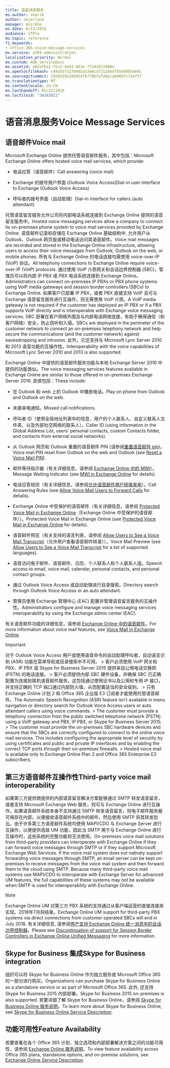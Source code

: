 ```yaml
---
title: 语音消息服务
ms.author: sharik
author: skjerland
manager: mnirkhe
ms.date: 6/13/2018
audience: ITPro
ms.topic: reference
f1_keywords:
- office-365-voice-message-services
ms.service: o365-administration
localization_priority: Normal
ms.custom: Adm_ServiceDesc
ms.assetid: a02af6e2-75c2-4e83-843e-77241072068e
ms.openlocfilehash: c49a55f3278465a33e0caf3120edf454d985de0c
ms.sourcegitcommit: 15e92292209454f6778bfef26ecab96bfc71ef5f
ms.translationtype: MT
ms.contentlocale: zh-CN
ms.lasthandoff: 05/22/2019
ms.locfileid: "34343021"
---
```

# <a name="voice-message-services"></a><span data-ttu-id="3afa7-102">语音消息服务</span><span class="sxs-lookup"><span data-stu-id="3afa7-102">Voice Message Services</span></span>

## <a name="voice-mail"></a><span data-ttu-id="3afa7-103">语音邮件</span><span class="sxs-lookup"><span data-stu-id="3afa7-103">Voice mail</span></span>

<span data-ttu-id="3afa7-104">Microsoft Exchange Online 提供托管语音邮件服务，其中包括：</span><span class="sxs-lookup"><span data-stu-id="3afa7-104">Microsoft Exchange Online offers hosted voice mail services, which provide:</span></span>
  
- <span data-ttu-id="3afa7-105">电话应答（语音邮件）</span><span class="sxs-lookup"><span data-stu-id="3afa7-105">Call answering (voice mail)</span></span>
    
- <span data-ttu-id="3afa7-106">Exchange 的拨号用户界面 (Outlook Voice Access)</span><span class="sxs-lookup"><span data-stu-id="3afa7-106">Dial-in user interface to Exchange (Outlook Voice Access)</span></span>
    
- <span data-ttu-id="3afa7-107">呼叫者的拨号界面（自动助理）</span><span class="sxs-lookup"><span data-stu-id="3afa7-107">Dial-in interface for callers (auto attendant)</span></span>
    
<span data-ttu-id="3afa7-108">托管语音留言服务允许公司将内部电话系统连接到 Exchange Online 提供的语音留言服务中。</span><span class="sxs-lookup"><span data-stu-id="3afa7-108">Hosted voice messaging services allow a company to connect its on-premises phone system to voice mail services provided by Exchange Online.</span></span> <span data-ttu-id="3afa7-109">语音邮件记录和存储在 Exchange Online 基础结构中, 允许用户从 Outlook、Outlook 网页版或移动电话访问其语音邮件。</span><span class="sxs-lookup"><span data-stu-id="3afa7-109">Voice mail messages are recorded and stored in the Exchange Online infrastructure, allowing users to access their voice messages from Outlook, Outlook on the web, or mobile phones.</span></span> <span data-ttu-id="3afa7-110">所有与 Exchange Online 的电话连接均需使用 voice-over-IP (VoIP) 协议。</span><span class="sxs-lookup"><span data-stu-id="3afa7-110">All telephony connections to Exchange Online require voice-over-IP (VoIP) protocols.</span></span> <span data-ttu-id="3afa7-111">通过使用 VoIP 介质网关和会话边界控制器 (SBC)，管理员可以将内部 IP PBX 或 PBX 电话系统连接到 Exchange Online。</span><span class="sxs-lookup"><span data-stu-id="3afa7-111">Administrators can connect on-premises IP PBXs or PBX phone systems using VoIP media gateways and session border controllers (SBCs) to Exchange Online.</span></span> <span data-ttu-id="3afa7-112">如果客户已部署 IP PBX，或者 PBX 直接支持 VoIP 且可与 Exchange 语音留言服务进行互操作，则无需使用 VoIP 介质。</span><span class="sxs-lookup"><span data-stu-id="3afa7-112">A VoIP media gateway is not required if the customer has deployed an IP PBX or if a PBX supports VoIP directly and is interoperable with Exchange voice messaging services.</span></span> <span data-ttu-id="3afa7-113">SBC 部署在客户网络外围且与内部电话网络连接，有助于确保通信（和客户网络）安全，防止窃听和入侵。</span><span class="sxs-lookup"><span data-stu-id="3afa7-113">SBCs are deployed in the perimeter of the customer network to connect an on-premises telephony network and help secure the communications (and the customer network) against eavesdropping and intrusion.</span></span> <span data-ttu-id="3afa7-114">此外，它还支持与 Microsoft Lync Server 2010 和 2013 语音功能的互操作性。</span><span class="sxs-lookup"><span data-stu-id="3afa7-114">Interoperability with the voice capabilities of Microsoft Lync Server 2010 and 2013 is also supported.</span></span>
  
<span data-ttu-id="3afa7-115">Exchange Online 中提供的语音邮件服务功能与本地 Exchange Server 2016 中提供的功能类似。</span><span class="sxs-lookup"><span data-stu-id="3afa7-115">The voice messaging services features available in Exchange Online are similar to those offered in on-premises Exchange Server 2016.</span></span> <span data-ttu-id="3afa7-116">具体包括：</span><span class="sxs-lookup"><span data-stu-id="3afa7-116">These include:</span></span>
  
- <span data-ttu-id="3afa7-117">在 Outlook 和 web 上的 Outlook 中播放电话。</span><span class="sxs-lookup"><span data-stu-id="3afa7-117">Play on phone from Outlook and Outlook on the web.</span></span>
    
- <span data-ttu-id="3afa7-118">未接来电通知。</span><span class="sxs-lookup"><span data-stu-id="3afa7-118">Missed call notifications.</span></span>
    
- <span data-ttu-id="3afa7-119">呼叫者 ID（使用全局地址列表中的信息、用户的个人联系人、自定义联系人文件夹、以及外部社交网络的联系人）。</span><span class="sxs-lookup"><span data-stu-id="3afa7-119">Caller ID (using information in the Global Address List, users' personal contacts, custom Contacts folder, and contacts from external social networks).</span></span>
    
- <span data-ttu-id="3afa7-120">从 Outlook 网页和 Outlook 重置的语音邮件 PIN (请参阅[重置语音邮件 pin](https://go.microsoft.com/fwlink/p/?LinkId=286328))。</span><span class="sxs-lookup"><span data-stu-id="3afa7-120">Voice mail PIN reset from Outlook on the web and Outlook (see [Reset a Voice Mail PIN](https://go.microsoft.com/fwlink/p/?LinkId=286328)).</span></span>
    
- <span data-ttu-id="3afa7-121">邮件等待指示器（有关详细信息，请参阅 [Exchange Online 中的 MWI](https://go.microsoft.com/fwlink/p/?LinkId=271794)）。</span><span class="sxs-lookup"><span data-stu-id="3afa7-121">Message Waiting Indicator (see [MWI in Exchange Online](https://go.microsoft.com/fwlink/p/?LinkId=271794) for details).</span></span> 
    
- <span data-ttu-id="3afa7-122">电话应答规则（有关详细信息，请参阅[允许语音邮件用户转接来电](https://go.microsoft.com/fwlink/p/?LinkId=271795)）。</span><span class="sxs-lookup"><span data-stu-id="3afa7-122">Call Answering Rules (see [Allow Voice Mail Users to Forward Calls](https://go.microsoft.com/fwlink/p/?LinkId=271795) for details).</span></span> 
    
- <span data-ttu-id="3afa7-123">Exchange Online 中受保护的语音邮件（有关详细信息，请参阅 [Protected Voice Mail in Exchange Online](https://go.microsoft.com/fwlink/p/?LinkId=271796)（Exchange Online 中受保护的语音邮件））。</span><span class="sxs-lookup"><span data-stu-id="3afa7-123">Protected Voice Mail in Exchange Online (see [Protected Voice Mail in Exchange Online](https://go.microsoft.com/fwlink/p/?LinkId=271796) for details).</span></span> 
    
- <span data-ttu-id="3afa7-124">语音邮件预览（有关支持的语言列表，请参阅 [Allow Users to See a Voice Mail Transcript](https://go.microsoft.com/fwlink/p/?LinkId=271797)（允许用户查看语音邮件转录））。</span><span class="sxs-lookup"><span data-stu-id="3afa7-124">Voice Mail Preview (see [Allow Users to See a Voice Mail Transcript](https://go.microsoft.com/fwlink/p/?LinkId=271797) for a list of supported languages).</span></span> 
    
- <span data-ttu-id="3afa7-125">语音访问电子邮件、语音邮件、日历、个人联系人和个人联系人组。</span><span class="sxs-lookup"><span data-stu-id="3afa7-125">Speech access to email, voice mail, calendar, personal contacts, and personal contact groups.</span></span>
    
- <span data-ttu-id="3afa7-126">通过 Outlook Voice Access 或自动助理进行目录搜索。</span><span class="sxs-lookup"><span data-stu-id="3afa7-126">Directory search through Outlook Voice Access or an auto attendant.</span></span>
    
- <span data-ttu-id="3afa7-127">管理员使用 Exchange 管理中心 (EAC) 配置并管理语音留言服务的互操作性。</span><span class="sxs-lookup"><span data-stu-id="3afa7-127">Administrators configure and manage voice messaging services interoperability by using the Exchange admin center (EAC).</span></span>
    
<span data-ttu-id="3afa7-128">有关语音邮件功能的详细信息，请参阅 [Exchange Online 中的语音邮件](https://go.microsoft.com/fwlink/p/?LinkId=271798)。</span><span class="sxs-lookup"><span data-stu-id="3afa7-128">For more information about voice mail features, see [Voice Mail in Exchange Online](https://go.microsoft.com/fwlink/p/?LinkId=271798).</span></span>
  
> [!IMPORTANT]
> <span data-ttu-id="3afa7-p103">对于 Outlook Voice Access 用户或使用语音命令的自动助理呼叫者，自动语言识别 (ASR) 功能在菜单导航或目录搜索中不可用。 > 客户必须使用 VoIP 网关和 PBX、IP PBX 或 Skype for Business Server 2015 提供来自公用电话交换网 (PSTN) 的电话连接。 > 客户必须提供内部 SBC 硬件设备，并确保 SBC 已正确配置为连接到联机语音邮件服务。这包括通过使用证书以及公用和专用 IP 接口，并支持正确的 TCP 端口通过内部防火墙，从而配置适当的安全级别。 > 只有 Exchange Online 计划 2 和 Office 365 企业版 E3 订阅者才能使用托管语音邮件。</span><span class="sxs-lookup"><span data-stu-id="3afa7-p103">The Automatic Speech Recognition (ASR) feature isn't available in menu navigation or directory search for Outlook Voice Access users or auto attendant callers using voice commands. > The customer must provide a telephony connection from the public switched telephone network (PSTN) using a VoIP gateway and PBX, IP PBX, or Skype for Business Server 2015. > The customer must provide the on-premises SBC hardware devices and ensure that the SBCs are correctly configured to connect to the online voice mail services. This includes configuring the appropriate level of security by using certificates and public and private IP interfaces and by enabling the correct TCP ports through their on-premises firewalls. > Hosted voice mail is available only to Exchange Online Plan 2 and Office 365 Enterprise E3 subscribers.</span></span> 
  
## <a name="third-party-voice-mail-interoperability"></a><span data-ttu-id="3afa7-134">第三方语音邮件互操作性</span><span class="sxs-lookup"><span data-stu-id="3afa7-134">Third-party voice mail interoperability</span></span>

<span data-ttu-id="3afa7-p104">如果第三方提供商提供的内部语音留言解决方案能够通过 SMTP 转发语音留言，或者支持 Microsoft Exchange Web 服务，则可与 Exchange Online 进行互操作。如果语音邮件系统本身不支持通过 SMTP 转发语音留言，则电子邮件服务器可保存在内部，以便接收语音邮件系统中的邮件，然后使用 SMTP 将其转发到云。由于许多第三方语音邮件系统均使用 MAPI/CDO 与 Exchange Server 进行互操作，以便提供高级 UM 功能，因此当 SMTP 用于与 Exchange Online 进行互操作时，这些系统的完整功能将无法使用。</span><span class="sxs-lookup"><span data-stu-id="3afa7-p104">On-premises voice mail solutions from third-party providers can interoperate with Exchange Online if they can forward voice messages through SMTP or if they support Microsoft Exchange Web Services. If the voice mail system does not natively support forwarding voice messages through SMTP, an email server can be kept on-premises to receive messages from the voice mail system and then forward them to the cloud using SMTP. Because many third-party voice mail systems use MAPI/CDO to interoperate with Exchange Server for advanced UM features, the full capabilities of these systems may not be available when SMTP is used for interoperability with Exchange Online.</span></span>
  
> [!NOTE]
> <span data-ttu-id="3afa7-138">Exchange Online UM 对第三方 PBX 系统的支持通过从客户端运营的直接连接来实现。2018年7月将结束。</span><span class="sxs-lookup"><span data-stu-id="3afa7-138">Exchange Online UM support for third-party PBX systems via direct connections from customer operated SBCs will end in July 2018.</span></span> <span data-ttu-id="3afa7-139">有关详细信息, 请参阅[停产支持 Exchange Online 统一消息中的会话边界控制器](https://blogs.technet.microsoft.com/exchange/2017/07/18/discontinuation-of-support-for-session-border-controllers-in-exchange-online-unified-messaging/)。</span><span class="sxs-lookup"><span data-stu-id="3afa7-139">Please see [Discontinuation of support for Session Border Controllers in Exchange Online Unified Messaging](https://blogs.technet.microsoft.com/exchange/2017/07/18/discontinuation-of-support-for-session-border-controllers-in-exchange-online-unified-messaging/) for more information.</span></span> 
  
## <a name="skype-for-business-integration"></a><span data-ttu-id="3afa7-140">Skype for Business 集成</span><span class="sxs-lookup"><span data-stu-id="3afa7-140">Skype for Business integration</span></span>

<span data-ttu-id="3afa7-141">组织可以将 Skype for Business Online 作为独立服务或 Microsoft Office 365 的一部分进行购买。</span><span class="sxs-lookup"><span data-stu-id="3afa7-141">Organizations can purchase Skype for Business Online as a standalone service or as part of Microsoft Office 365.</span></span> <span data-ttu-id="3afa7-142">此外, 还支持 Skype for Business 2015 内部部署。</span><span class="sxs-lookup"><span data-stu-id="3afa7-142">Skype for Business 2015 on-premises is also supported.</span></span> <span data-ttu-id="3afa7-143">若要详细了解 Skype for Business Online，请参阅 [Skype for Business Online 服务说明](../skype-for-business-online-service-description/skype-for-business-online-service-description.md)。</span><span class="sxs-lookup"><span data-stu-id="3afa7-143">To learn more about Skype for Business Online, see [Skype for Business Online Service Description](../skype-for-business-online-service-description/skype-for-business-online-service-description.md).</span></span>
  
## <a name="feature-availability"></a><span data-ttu-id="3afa7-144">功能可用性</span><span class="sxs-lookup"><span data-stu-id="3afa7-144">Feature Availability</span></span>

<span data-ttu-id="3afa7-145">若要查看在各个 Office 365 计划、独立选项和内部部署解决方案之间的功能可用性，请参阅 [Exchange Online 服务说明](exchange-online-service-description.md)。</span><span class="sxs-lookup"><span data-stu-id="3afa7-145">To view feature availability across Office 365 plans, standalone options, and on-premise solutions, see [Exchange Online Service Description](exchange-online-service-description.md).</span></span>
  

